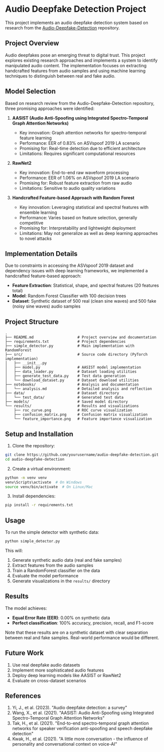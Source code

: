 # Audio Deepfake Detection Project

This project implements an audio deepfake detection system based on research from the [Audio-Deepfake-Detection](https://github.com/media-sec-lab/Audio-Deepfake-Detection) repository.

## Project Overview

Audio deepfakes pose an emerging threat to digital trust. This project explores existing research approaches and implements a system to identify manipulated audio content. The implementation focuses on extracting handcrafted features from audio samples and using machine learning techniques to distinguish between real and fake audio.

## Model Selection 

Based on research review from the Audio-Deepfake-Detection repository, three promising approaches were identified:

1. **AASIST (Audio Anti-Spoofing using Integrated Spectro-Temporal Graph Attention Networks)**
   - Key innovation: Graph attention networks for spectro-temporal feature learning
   - Performance: EER of 0.83% on ASVspoof 2019 LA scenario
   - Promising for: Real-time detection due to efficient architecture
   - Limitations: Requires significant computational resources

2. **RawNet2**
   - Key innovation: End-to-end raw waveform processing
   - Performance: EER of 1.06% on ASVspoof 2019 LA scenario
   - Promising for: Robust feature extraction from raw audio
   - Limitations: Sensitive to audio quality variations

3. **Handcrafted Feature-based Approach with Random Forest**
   - Key innovation: Leveraging statistical and spectral features with ensemble learning
   - Performance: Varies based on feature selection, generally competitive
   - Promising for: Interpretability and lightweight deployment
   - Limitations: May not generalize as well as deep learning approaches to novel attacks

## Implementation Details

Due to constraints in accessing the ASVspoof 2019 dataset and dependency issues with deep learning frameworks, we implemented a handcrafted feature-based approach:

- **Feature Extraction**: Statistical, shape, and spectral features (20 features total)
- **Model**: Random Forest Classifier with 100 decision trees
- **Dataset**: Synthetic dataset of 500 real (clean sine waves) and 500 fake (noisy sine waves) audio samples

## Project Structure

```
.
├── README.md                    # Project overview and documentation
├── requirements.txt             # Project dependencies
├── simple_detector.py           # Main implementation with RandomForest
├── src/                         # Source code directory (PyTorch implementation)
│   ├── __init__.py
│   ├── model.py                 # AASIST model implementation
│   ├── data_loader.py           # Dataset loading utilities
│   ├── generate_test_data.py    # Test data generation
│   └── download_dataset.py      # Dataset download utilities
├── notebooks/                   # Analysis and documentation
│   └── analysis.md              # Detailed analysis and reflection
├── data/                        # Dataset directory
│   └── test_data/               # Generated test data
├── models/                      # Saved model directory
└── results/                     # Results and visualizations
    ├── roc_curve.png            # ROC curve visualization
    ├── confusion_matrix.png     # Confusion matrix visualization
    └── feature_importance.png   # Feature importance visualization
```

## Setup and Installation

1. Clone the repository:
```bash
git clone https://github.com/yourusername/audio-deepfake-detection.git
cd audio-deepfake-detection
```

2. Create a virtual environment:
```bash
python -m venv venv
venv\Scripts\activate  # On Windows
source venv/bin/activate  # On Linux/Mac
```

3. Install dependencies:
```bash
pip install -r requirements.txt
```

## Usage

To run the simple detector with synthetic data:

```bash
python simple_detector.py
```

This will:
1. Generate synthetic audio data (real and fake samples)
2. Extract features from the audio samples
3. Train a RandomForest classifier on the data
4. Evaluate the model performance
5. Generate visualizations in the `results/` directory

## Results

The model achieves:
- **Equal Error Rate (EER)**: 0.00% on synthetic data
- **Perfect classification**: 100% accuracy, precision, recall, and F1-score

Note that these results are on a synthetic dataset with clear separation between real and fake samples. Real-world performance would be different.

## Future Work

1. Use real deepfake audio datasets
2. Implement more sophisticated audio features
3. Deploy deep learning models like AASIST or RawNet2
4. Evaluate on cross-dataset scenarios

## References

1. Yi, J., et al. (2023). "Audio deepfake detection: a survey"
2. Wang, X., et al. (2021). "AASIST: Audio Anti-Spoofing using Integrated Spectro-Temporal Graph Attention Networks"
3. Tak, H., et al. (2021). "End-to-end spectro-temporal graph attention networks for speaker verification anti-spoofing and speech deepfake detection"
4. Kwak, H., et al. (2021). "A little more conversation - the influence of personality and conversational context on voice-AI" 